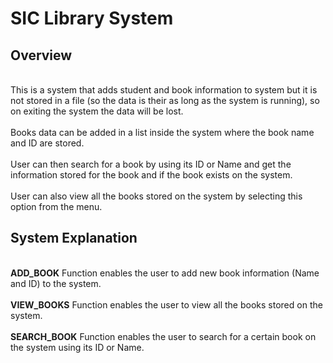 # SIC Library System
## Overview
<br>This is a system that adds student and book information to system but it is not stored in a file (so the data is their as long as the system is running), so on exiting the system the data will be lost.<br/>
<br>Books data can be added in a list inside the system where the book name and ID are stored.<br/>
<br>User can then search for a book by using its ID or Name and get the information stored for the book and if the book exists on the system.<br/>
<br>User can also view all the books stored on the system by selecting this option from the menu.<br/>
## System Explanation
<br>**ADD_BOOK** Function enables the user to add new book information (Name and ID) to the system.<br/>
<br>**VIEW_BOOKS** Function enables the user to view all the books stored on the system.<br/>
<br>**SEARCH_BOOK** Function enables the user to search for a certain book on the system using its ID or Name.<br/>
